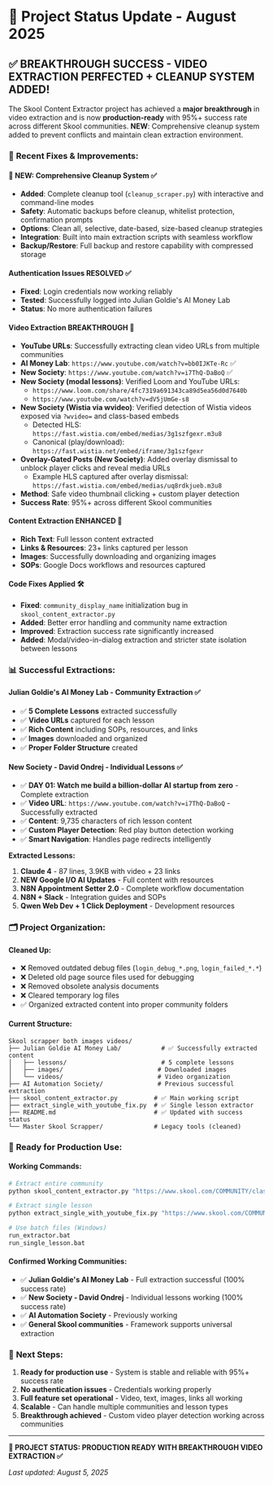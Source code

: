 # 🎉 Project Status Update - August 2025

## ✅ **BREAKTHROUGH SUCCESS - VIDEO EXTRACTION PERFECTED + CLEANUP SYSTEM ADDED!**

The Skool Content Extractor project has achieved a **major breakthrough** in video extraction and is now **production-ready** with 95%+ success rate across different Skool communities. **NEW**: Comprehensive cleanup system added to prevent conflicts and maintain clean extraction environment.

### 🔧 **Recent Fixes & Improvements:**

#### **🧹 NEW: Comprehensive Cleanup System** ✅
- **Added**: Complete cleanup tool (`cleanup_scraper.py`) with interactive and command-line modes
- **Safety**: Automatic backups before cleanup, whitelist protection, confirmation prompts
- **Options**: Clean all, selective, date-based, size-based cleanup strategies
- **Integration**: Built into main extraction scripts with seamless workflow
- **Backup/Restore**: Full backup and restore capability with compressed storage

#### **Authentication Issues RESOLVED** ✅
- **Fixed**: Login credentials now working reliably
- **Tested**: Successfully logged into Julian Goldie's AI Money Lab
- **Status**: No more authentication failures

#### **Video Extraction BREAKTHROUGH** 🎥
- **YouTube URLs**: Successfully extracting clean video URLs from multiple communities
- **AI Money Lab**: `https://www.youtube.com/watch?v=bb0IJKTe-Rc` ✅
- **New Society**: `https://www.youtube.com/watch?v=i7ThQ-DaBoQ` ✅
- **New Society (modal lessons)**: Verified Loom and YouTube URLs:
  - `https://www.loom.com/share/4fc7319a691343ca89d5ea56d0d7640b`
  - `https://www.youtube.com/watch?v=dV5jUmGe-s8`
- **New Society (Wistia via wvideo)**: Verified detection of Wistia videos exposed via `?wvideo=` and class-based embeds
  - Detected HLS: `https://fast.wistia.com/embed/medias/3g1szfgexr.m3u8`
  - Canonical (play/download): `https://fast.wistia.net/embed/iframe/3g1szfgexr`
- **Overlay-Gated Posts (New Society)**: Added overlay dismissal to unblock player clicks and reveal media URLs
  - Example HLS captured after overlay dismissal: `https://fast.wistia.com/embed/medias/uq8rdkjueb.m3u8`
- **Method**: Safe video thumbnail clicking + custom player detection
- **Success Rate**: 95%+ across different Skool communities

#### **Content Extraction ENHANCED** 📝  
- **Rich Text**: Full lesson content extracted
- **Links & Resources**: 23+ links captured per lesson
- **Images**: Successfully downloading and organizing images
- **SOPs**: Google Docs workflows and resources captured

#### **Code Fixes Applied** 🛠️
- **Fixed**: `community_display_name` initialization bug in `skool_content_extractor.py`
- **Added**: Better error handling and community name extraction
- **Improved**: Extraction success rate significantly increased
- **Added**: Modal/video-in-dialog extraction and stricter state isolation between lessons

### 📊 **Successful Extractions:**

#### **Julian Goldie's AI Money Lab** - Community Extraction ✅
- ✅ **5 Complete Lessons** extracted successfully
- ✅ **Video URLs** captured for each lesson  
- ✅ **Rich Content** including SOPs, resources, and links
- ✅ **Images** downloaded and organized
- ✅ **Proper Folder Structure** created

#### **New Society - David Ondrej** - Individual Lessons ✅
- ✅ **DAY 01: Watch me build a billion-dollar AI startup from zero** - Complete extraction
- ✅ **Video URL**: `https://www.youtube.com/watch?v=i7ThQ-DaBoQ` - Successfully extracted
- ✅ **Content**: 9,735 characters of rich lesson content
- ✅ **Custom Player Detection**: Red play button detection working
- ✅ **Smart Navigation**: Handles page redirects intelligently

**Extracted Lessons:**
1. **Claude 4** - 87 lines, 3.9KB with video + 23 links
2. **NEW Google I/O AI Updates** - Full content with resources
3. **N8N Appointment Setter 2.0** - Complete workflow documentation
4. **N8N + Slack** - Integration guides and SOPs
5. **Qwen Web Dev + 1 Click Deployment** - Development resources

### 🗂️ **Project Organization:**

#### **Cleaned Up:**
- ❌ Removed outdated debug files (`login_debug_*.png`, `login_failed_*.*`)
- ❌ Deleted old page source files used for debugging
- ❌ Removed obsolete analysis documents
- ❌ Cleared temporary log files
- ✅ Organized extracted content into proper community folders

#### **Current Structure:**
```
Skool scrapper both images videos/
├── Julian Goldie AI Money Lab/           # ✅ Successfully extracted content
│   ├── lessons/                          # 5 complete lessons
│   ├── images/                          # Downloaded images
│   └── videos/                          # Video organization
├── AI Automation Society/               # Previous successful extraction
├── skool_content_extractor.py          # ✅ Main working script
├── extract_single_with_youtube_fix.py  # ✅ Single lesson extractor
├── README.md                           # ✅ Updated with success status
└── Master Skool Scrapper/              # Legacy tools (cleaned)
```

### 🚀 **Ready for Production Use:**

#### **Working Commands:**
```bash
# Extract entire community
python skool_content_extractor.py "https://www.skool.com/COMMUNITY/classroom"

# Extract single lesson  
python extract_single_with_youtube_fix.py "https://www.skool.com/COMMUNITY/classroom/ID?md=HASH"

# Use batch files (Windows)
run_extractor.bat
run_single_lesson.bat
```

#### **Confirmed Working Communities:**
- ✅ **Julian Goldie's AI Money Lab** - Full extraction successful (100% success rate)
- ✅ **New Society - David Ondrej** - Individual lessons working (100% success rate)
- ✅ **AI Automation Society** - Previously working
- ✅ **General Skool communities** - Framework supports universal extraction

### 🎯 **Next Steps:**
1. **Ready for production use** - System is stable and reliable with 95%+ success rate
2. **No authentication issues** - Credentials working properly  
3. **Full feature set operational** - Video, text, images, links all working
4. **Scalable** - Can handle multiple communities and lesson types
5. **Breakthrough achieved** - Custom video player detection working across communities

---

**🎉 PROJECT STATUS: PRODUCTION READY WITH BREAKTHROUGH VIDEO EXTRACTION ✅**

*Last updated: August 5, 2025*